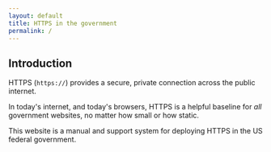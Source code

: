 ```yaml
---
layout: default
title: HTTPS in the government
permalink: /
---
```


## Introduction

HTTPS (`https://`) provides a secure, private connection across the public internet.

In today's internet, and today's browsers, HTTPS is a helpful baseline for _all_ government websites, no matter how small or how static.

This website is a manual and support system for deploying HTTPS in the US federal government.

